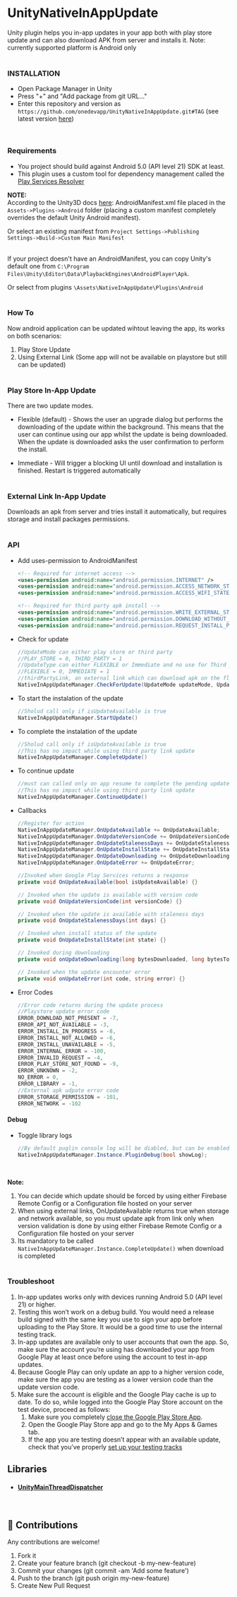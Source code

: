 # UnityNativeInAppUpdate
Unity plugin helps you in-app updates in your app both with play store update and can also download APK from server and installs it. Note: currently supported platform is Android only
<br><br>

### INSTALLATION

* Open Package Manager in Unity
* Press "+" and "Add package from git URL..."
* Enter this repository and version as  `https://github.com/onedevapp/UnityNativeInAppUpdate.git#TAG` (see latest version [here](https://github.com/onedevapp/UnityNativeInAppUpdate/tags))
   
<br>

### Requirements
* You project should build against Android 5.0 (API level 21) SDK at least.
* This plugin uses a custom tool for dependency management called the [Play Services Resolver](https://github.com/googlesamples/unity-jar-resolver)


**NOTE:** <br>
According to the Unity3D docs [here](https://docs.unity3d.com/Manual/PluginsForAndroid.html?_ga=2.55742827.1931527617.1606199410-1875972592.1543254704):
AndroidManifest.xml file placed in the `Assets->Plugins->Android` folder (placing a custom manifest completely overrides the default Unity Android manifest). 

Or select an existing manifest from `Project Settings->Publishing Settings->Build->Custom Main Manifest`
<br><br>

If your project doesn't have an AndroidManifest, you can copy Unity's default one from `C:\Program Files\Unity\Editor\Data\PlaybackEngines\AndroidPlayer\Apk`. 

Or select from plugins `\Assets\NativeInAppUpdate\Plugins\Android`
<br><br>

### How To
Now android application can be updated wihtout leaving the app, its works on both scenarios:

1. Play Store Update
2. Using External Link (Some app will not be available on playstore but still can be updated)
<br><br>

### Play Store In-App Update
There are two update modes.

- Flexible (default) - Shows the user an upgrade dialog but performs the downloading of the update within the background. This means that the user can continue using our app whilst the update is being downloaded. When the update is downloaded asks the user confirmation to perform the install.

- Immediate - Will trigger a blocking UI until download and installation is finished. Restart is triggered automatically
<br><br>

### External Link In-App Update
Downloads an apk from server and tries install it automatically, but requires storage and install packages permissions.
<br><br>

### API 
-	Add uses-permission to AndroidManifest
	```XML
	<!-- Required for internet access -->
	<uses-permission android:name="android.permission.INTERNET" />
	<uses-permission android:name="android.permission.ACCESS_NETWORK_STATE" />
	<uses-permission android:name="android.permission.ACCESS_WIFI_STATE" />

	<!-- Required for third party apk install -->
  	<uses-permission android:name="android.permission.WRITE_EXTERNAL_STORAGE" />
	<uses-permission android:name="android.permission.DOWNLOAD_WITHOUT_NOTIFICATION" />
  	<uses-permission android:name="android.permission.REQUEST_INSTALL_PACKAGES" />
	```
-	Check for update
	```C#
	//UpdateMode can either play store or third party
	//PLAY_STORE = 0, THIRD_PARTY = 1
	//UpdateType can either FLEXIBLE or Immediate and no use for Third party update
	//FLEXIBLE = 0, IMMEDIATE = 1
	//thirdPartyLink, an external link which can download apk on the fly
	NativeInAppUpdateManager.CheckForUpdate(UpdateMode updateMode, UpdateType updateType, string thirdPartyLink  = "")
	```
-	To start the instalation of the update
	```C#
	//Sholud call only if isUpdateAvailable is true 
	NativeInAppUpdateManager.StartUpdate()
	```
-	To complete the instalation of the update
	```C#
	//Sholud call only if isUpdateAvailable is true 
	//This has no impact while using third party link update
	NativeInAppUpdateManager.CompleteUpdate()
	```
-	To continue update 
	```C#
	//must can called only on app resume to complete the pending update of previous update
	//This has no impact while using third party link update
	NativeInAppUpdateManager.ContinueUpdate()
	```
-	Callbacks
	```C#
	//Register for action
	NativeInAppUpdateManager.OnUpdateAvailable += OnUpdateAvailable;
	NativeInAppUpdateManager.OnUpdateVersionCode += OnUpdateVersionCode;
	NativeInAppUpdateManager.OnUpdateStalenessDays += OnUpdateStalenessDays;
	NativeInAppUpdateManager.OnUpdateInstallState += OnUpdateInstallState;
	NativeInAppUpdateManager.OnUpdateDownloading += OnUpdateDownloading;
	NativeInAppUpdateManager.OnUpdateError += OnUpdateError;

	//Invoked when Google Play Services returns a response 
	private void OnUpdateAvailable(bool isUpdateAvailable) {}

	// Invoked when the update is available with version code
	private void OnUpdateVersionCode(int versionCode) {}

	// Invoked when the update is available with staleness days
	private void OnUpdateStalenessDays(int days) {}

	// Invoked when install status of the update
	private void OnUpdateInstallState(int state) {}

	// Invoked during downloading
	private void onUpdateDownloading(long bytesDownloaded, long bytesTotal) {}

	// Invoked when the update encounter error
	private void onUpdateError(int code, string error) {}	
	```	
-	Error Codes
	```C#
	//Error code returns during the update process	
	//Playstore update error code 
	ERROR_DOWNLOAD_NOT_PRESENT = -7,
	ERROR_API_NOT_AVAILABLE = -3,
	ERROR_INSTALL_IN_PROGRESS = -8,
	ERROR_INSTALL_NOT_ALLOWED = -6,
	ERROR_INSTALL_UNAVAILABLE = -5,
	ERROR_INTERNAL_ERROR = -100,
	ERROR_INVALID_REQUEST = -4,
	ERROR_PLAY_STORE_NOT_FOUND = -9,
	ERROR_UNKNOWN = -2,
	NO_ERROR = 0,
	ERROR_LIBRARY = -1,
	//External apk udpate error code 
	ERROR_STORAGE_PERMISSION = -101,
	ERROR_NETWORK = -102
	```


#### Debug
-	Toggle library logs
	```C#
	//By default puglin console log will be diabled, but can be enabled
	NativeInAppUpdateManager.Instance.PluginDebug(bool showLog);
	```
<br>


**Note:** 
1. You can decide which update should be forced by using either Firebase Remote Config or a Configuration file hosted on your server
2. When using external links, OnUpdateAvailable returns true when storage and network available, so you must update apk from link only when version validation is done by using either Firebase Remote Config or a Configuration file hosted on your server
3. Its mandatory to be called `NativeInAppUpdateManager.Instance.CompleteUpdate()` when download is completed
<br><br>

### Troubleshoot
1. In-app updates works only with devices running Android 5.0 (API level 21) or higher.
2. Testing this won’t work on a debug build. You would need a release build signed with the same key you use to sign your app before uploading to the Play Store. It would be a good time to use the internal testing track.
3. In-app updates are available only to user accounts that own the app. So, make sure the account you’re using has downloaded your app from Google Play at least once before using the account to test in-app updates.
4. Because Google Play can only update an app to a higher version code, make sure the app you are testing as a lower version code than the update version code.
5. Make sure the account is eligible and the Google Play cache is up to date. To do so, while logged into the Google Play Store account on the test device, proceed as follows:
   1. Make sure you completely [close the Google Play Store App](https://support.google.com/android/answer/9079646#close_apps).
   2. Open the Google Play Store app and go to the My Apps & Games tab.
   3. If the app you are testing doesn’t appear with an available update, check that you’ve properly [set up your testing tracks](https://support.google.com/googleplay/android-developer/answer/3131213?hl=en)


## Libraries
- #### [UnityMainThreadDispatcher](https://github.com/PimDeWitte/UnityMainThreadDispatcher)
<br>

## :open_hands: Contributions
Any contributions are welcome!

1. Fork it
2. Create your feature branch (git checkout -b my-new-feature)
3. Commit your changes (git commit -am 'Add some feature')
4. Push to the branch (git push origin my-new-feature)
5. Create New Pull Request

<br><br>
